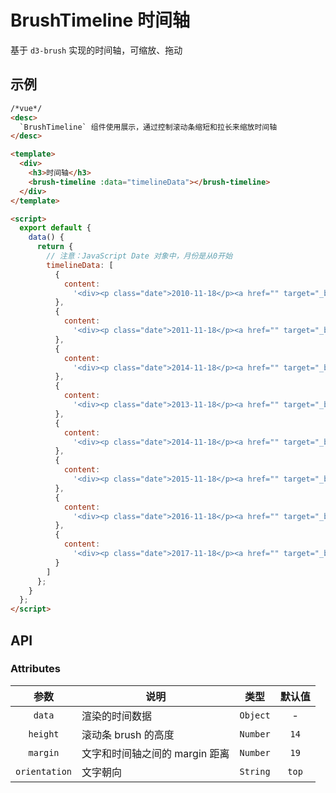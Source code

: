 # BrushTimeline 时间轴

基于 `d3-brush` 实现的时间轴，可缩放、拖动

## 示例

```html
/*vue*/
<desc>
  `BrushTimeline` 组件使用展示，通过控制滚动条缩短和拉长来缩放时间轴
</desc>

<template>
  <div>
    <h3>时间轴</h3>
    <brush-timeline :data="timelineData"></brush-timeline>
  </div>
</template>

<script>
  export default {
    data() {
      return {
        // 注意：JavaScript Date 对象中，月份是从0开始
        timelineData: [
          {
            content:
              '<div><p class="date">2010-11-18</p><a href="" target="_blank">第一个</a></div>'
          },
          {
            content:
              '<div><p class="date">2011-11-18</p><a href="" target="_blank">新适应症</a></div>'
          },
          {
            content:
              '<div><p class="date">2014-11-18</p><a href="" target="_blank">新给药方案</a></div>'
          },
          {
            content:
              '<div><p class="date">2013-11-18</p><a href="" target="_blank">包装</a></div>'
          },
          {
            content:
              '<div><p class="date">2014-11-18</p><a href="" target="_blank">审批</a></div>'
          },
          {
            content:
              '<div><p class="date">2015-11-18</p><a href="" target="_blank">IPO</a></div>'
          },
          {
            content:
              '<div><p class="date">2016-11-18</p><a href="" target="_blank">准备上市</a></div>'
          },
          {
            content:
              '<div><p class="date">2017-11-18</p><a href="" target="_blank">上市</a></div>'
          }
        ]
      };
    }
  };
</script>
```

## API

### Attributes

|     参数      | 说明                           |   类型   | 默认值 |
| :-----------: | ------------------------------ | :------: | :----: |
|    `data`     | 渲染的时间数据                 | `Object` |   -    |
|   `height`    | 滚动条 brush 的高度            | `Number` |  `14`  |
|   `margin`    | 文字和时间轴之间的 margin 距离 | `Number` |  `19`  |
| `orientation` | 文字朝向                       | `String` | `top`  |
